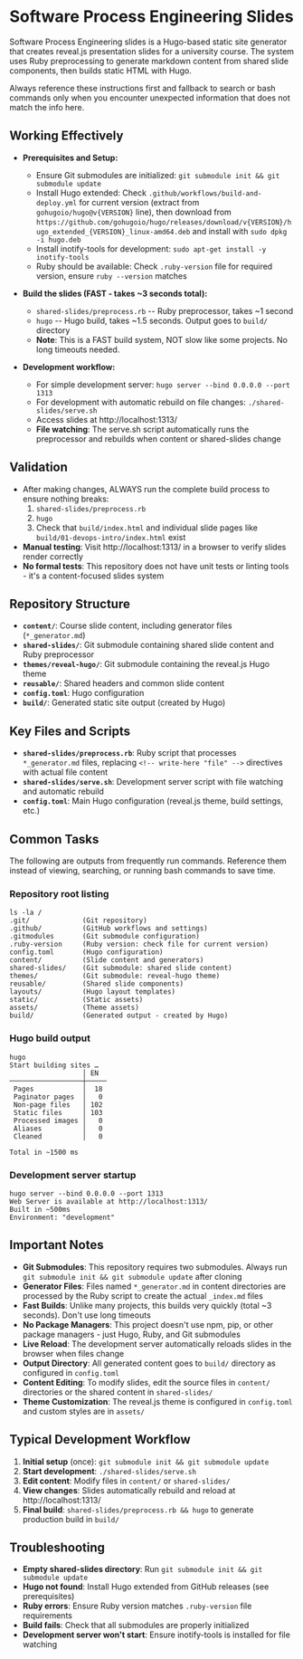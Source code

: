 # Software Process Engineering Slides
Software Process Engineering slides is a Hugo-based static site generator that creates reveal.js presentation slides for a university course. The system uses Ruby preprocessing to generate markdown content from shared slide components, then builds static HTML with Hugo.

Always reference these instructions first and fallback to search or bash commands only when you encounter unexpected information that does not match the info here.

## Working Effectively
- **Prerequisites and Setup:**
  - Ensure Git submodules are initialized: `git submodule init && git submodule update` 
  - Install Hugo extended: Check `.github/workflows/build-and-deploy.yml` for current version (extract from `gohugoio/hugo@v{VERSION}` line), then download from `https://github.com/gohugoio/hugo/releases/download/v{VERSION}/hugo_extended_{VERSION}_linux-amd64.deb` and install with `sudo dpkg -i hugo.deb`
  - Install inotify-tools for development: `sudo apt-get install -y inotify-tools`
  - Ruby should be available: Check `.ruby-version` file for required version, ensure `ruby --version` matches

- **Build the slides (FAST - takes ~3 seconds total):**
  - `shared-slides/preprocess.rb` -- Ruby preprocessor, takes ~1 second
  - `hugo` -- Hugo build, takes ~1.5 seconds. Output goes to `build/` directory
  - **Note**: This is a FAST build system, NOT slow like some projects. No long timeouts needed.

- **Development workflow:**
  - For simple development server: `hugo server --bind 0.0.0.0 --port 1313`
  - For development with automatic rebuild on file changes: `./shared-slides/serve.sh`
  - Access slides at http://localhost:1313/
  - **File watching**: The serve.sh script automatically runs the preprocessor and rebuilds when content or shared-slides change

## Validation
- After making changes, ALWAYS run the complete build process to ensure nothing breaks:
  1. `shared-slides/preprocess.rb`
  2. `hugo`
  3. Check that `build/index.html` and individual slide pages like `build/01-devops-intro/index.html` exist
- **Manual testing**: Visit http://localhost:1313/ in a browser to verify slides render correctly
- **No formal tests**: This repository does not have unit tests or linting tools - it's a content-focused slides system

## Repository Structure
- **`content/`**: Course slide content, including generator files (`*_generator.md`)
- **`shared-slides/`**: Git submodule containing shared slide content and Ruby preprocessor
- **`themes/reveal-hugo/`**: Git submodule containing the reveal.js Hugo theme
- **`reusable/`**: Shared headers and common slide content
- **`config.toml`**: Hugo configuration
- **`build/`**: Generated static site output (created by Hugo)

## Key Files and Scripts
- **`shared-slides/preprocess.rb`**: Ruby script that processes `*_generator.md` files, replacing `<!-- write-here "file" -->` directives with actual file content
- **`shared-slides/serve.sh`**: Development server script with file watching and automatic rebuild
- **`config.toml`**: Main Hugo configuration (reveal.js theme, build settings, etc.)

## Common Tasks
The following are outputs from frequently run commands. Reference them instead of viewing, searching, or running bash commands to save time.

### Repository root listing
```
ls -la /
.git/             (Git repository)
.github/          (GitHub workflows and settings)  
.gitmodules       (Git submodule configuration)
.ruby-version     (Ruby version: check file for current version)
config.toml       (Hugo configuration)
content/          (Slide content and generators)
shared-slides/    (Git submodule: shared slide content)
themes/           (Git submodule: reveal-hugo theme)
reusable/         (Shared slide components)
layouts/          (Hugo layout templates)
static/           (Static assets)
assets/           (Theme assets)
build/            (Generated output - created by Hugo)
```

### Hugo build output
```
hugo
Start building sites … 
                  │ EN  
──────────────────┼─────
 Pages            │  18 
 Paginator pages  │   0 
 Non-page files   │ 102 
 Static files     │ 103 
 Processed images │   0 
 Aliases          │   0 
 Cleaned          │   0 

Total in ~1500 ms
```

### Development server startup
```
hugo server --bind 0.0.0.0 --port 1313
Web Server is available at http://localhost:1313/
Built in ~500ms
Environment: "development"
```

## Important Notes
- **Git Submodules**: This repository requires two submodules. Always run `git submodule init && git submodule update` after cloning
- **Generator Files**: Files named `*_generator.md` in content directories are processed by the Ruby script to create the actual `_index.md` files
- **Fast Builds**: Unlike many projects, this builds very quickly (total ~3 seconds). Don't use long timeouts
- **No Package Managers**: This project doesn't use npm, pip, or other package managers - just Hugo, Ruby, and Git submodules  
- **Live Reload**: The development server automatically reloads slides in the browser when files change
- **Output Directory**: All generated content goes to `build/` directory as configured in `config.toml`
- **Content Editing**: To modify slides, edit the source files in `content/` directories or the shared content in `shared-slides/`
- **Theme Customization**: The reveal.js theme is configured in `config.toml` and custom styles are in `assets/`

## Typical Development Workflow
1. **Initial setup** (once): `git submodule init && git submodule update`
2. **Start development**: `./shared-slides/serve.sh` 
3. **Edit content**: Modify files in `content/` or `shared-slides/`
4. **View changes**: Slides automatically rebuild and reload at http://localhost:1313/
5. **Final build**: `shared-slides/preprocess.rb && hugo` to generate production build in `build/`

## Troubleshooting
- **Empty shared-slides directory**: Run `git submodule init && git submodule update`
- **Hugo not found**: Install Hugo extended from GitHub releases (see prerequisites)
- **Ruby errors**: Ensure Ruby version matches `.ruby-version` file requirements
- **Build fails**: Check that all submodules are properly initialized
- **Development server won't start**: Ensure inotify-tools is installed for file watching